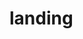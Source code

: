 <!-- generated by markdown-notes-tree -->

# landing

<!-- optional markdown-notes-tree directory description starts here -->

<!-- optional markdown-notes-tree directory description ends here -->


